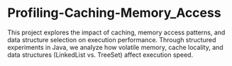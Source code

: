 # Profiling-Caching-Memory_Access
This project explores the impact of caching, memory access patterns, and data structure selection on execution performance. Through structured experiments in Java, we analyze how volatile memory, cache locality, and data structures (LinkedList vs. TreeSet) affect execution speed.
